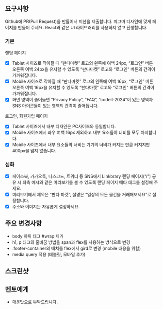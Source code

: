 ## 요구사항

Github에 PR(Pull Request)을 만들어서 미션을 제출합니다.
피그마 디자인에 맞게 페이지를 만들어 주세요.
React와 같은 UI 라이브러리를 사용하지 않고 진행합니다.

### 기본

랜딩 페이지

- [x] Tablet 사이즈로 작아질 때 “판다마켓” 로고의 왼쪽에 여백 24px, “로그인” 버튼 오른쪽 여백 24px을 유지할 수 있도록 “판다마켓” 로고와 “로그인" 버튼의 간격이 가까워집니다.
- [x] Mobile 사이즈로 작아질 때 “판다마켓” 로고의 왼쪽에 여백 16px, “로그인” 버튼 오른쪽 여백 16px을 유지할 수 있도록 “판다마켓” 로고와 “로그인" 버튼의 간격이 가까워집니다.
- [x] 화면 영역이 줄어들면 “Privacy Policy”, “FAQ”, “codeit-2024”이 있는 영역과 SNS 아이콘들이 있는 영역의 간격이 줄어듭니다.

로그인, 회원가입 페이지

- [x] Tablet 사이즈에서 내부 디자인은 PC사이즈와 동일합니다.
- [x] Mobile 사이즈에서 좌우 여백 16px 제외하고 내부 요소들이 너비를 모두 차지합니다.
- [x] Mobile 사이즈에서 내부 요소들의 너비는 기기의 너비가 커지는 만큼 커지지만 400px을 넘지 않습니다.

### 심화

- [x] 페이스북, 카카오톡, 디스코드, 트위터 등 SNS에서 Linkbrary 랜딩 페이지(“/”) 공유 시 좌측 예시와 같은 미리보기를 볼 수 있도록 랜딩 페이지 메타 태그를 설정해 주세요.
- [x] 미리보기에서 제목은 “판다 마켓”, 설명은 “일상의 모든 물건을 거래해보세요”로 설정합니다.
- [x] 주소와 이미지는 자유롭게 설정하세요.

## 주요 변경사항

- body 하위 태그 #wrap 제거
- h1, p 태그의 줄바꿈 방법을 span과 flex를 사용하는 방식으로 변경
- .footer-container의 배치를 flex에서 gird로 변경 (mobile 대응을 위함)
- media query 적용 (태블릿, 모바일 추가)

## 스크린샷

## 멘토에게

- 매운맛으로 부탁드립니다.
